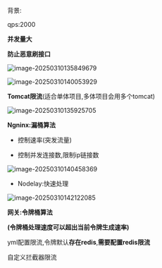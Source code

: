 背景:

qps:2000

**并发量大**

**防止恶意刷接口**

![image-20250310135849679](C:\Users\pqy\AppData\Roaming\Typora\typora-user-images\image-20250310135849679.png)

![image-20250310140053929](C:\Users\pqy\AppData\Roaming\Typora\typora-user-images\image-20250310140053929.png)





**Tomcat限流**(适合单体项目,多体项目会用多个tomcat)

![image-20250310135925705](C:\Users\pqy\AppData\Roaming\Typora\typora-user-images\image-20250310135925705.png)

**Ngninx:漏桶算法**

- 控制速率(突发流量)

- 控制并发连接数,限制ip链接数

![image-20250310140458369](C:\Users\pqy\AppData\Roaming\Typora\typora-user-images\image-20250310140458369.png)

- Nodelay:快速处理

![image-20250310142122085](C:\Users\pqy\AppData\Roaming\Typora\typora-user-images\image-20250310142122085.png)

**网关:令牌桶算法**

**(令牌桶处理速度可以超出当前令牌生成速率)**

yml配置限流,令牌默认**存在redis**,**需要配置redis限流**





自定义拦截器限流